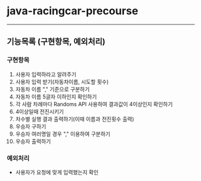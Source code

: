 # java-racingcar-precourse
--- - 
## 기능목록 (구현항목, 예외처리)

### 구현항목
1. 사용자 입력하라고 알려주기
2. 사용자 입력 받기(자동차이름, 시도할 횟수)
3. 자동차 이름 "," 기준으로 구분하기
4. 자동차 이름 5글자 이하인지 확인하기
5. 각 사람 차례마다 Randoms API 사용하여 결과값이 4이상인지 확인하기
6. 4이상일때 전진시키기
7. 차수별 실행 결과 출력하기(이때 이름과 전진횟수 출력)
8. 우승자 구하기
9. 우승자 여러명일 경우 "," 이용하여 구분하기
10. 우승자 출력하기

### 예외처리
* 사용자가 요청에 맞게 입력했는지 확인


